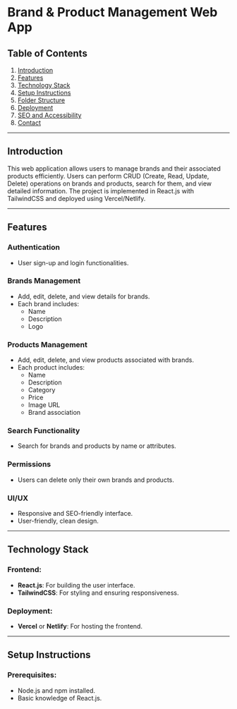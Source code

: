 # Brand & Product Management Web App

## Table of Contents

1. [Introduction](#introduction)  
2. [Features](#features)  
3. [Technology Stack](#technology-stack)  
4. [Setup Instructions](#setup-instructions)  
5. [Folder Structure](#folder-structure)  
6. [Deployment](#deployment)  
7. [SEO and Accessibility](#seo-and-accessibility)  
8. [Contact](#contact)  

---

## Introduction

This web application allows users to manage brands and their associated products efficiently. Users can perform CRUD (Create, Read, Update, Delete) operations on brands and products, search for them, and view detailed information. The project is implemented in React.js with TailwindCSS and deployed using Vercel/Netlify.

---

## Features

### Authentication
- User sign-up and login functionalities.

### Brands Management
- Add, edit, delete, and view details for brands.
- Each brand includes:
  - Name
  - Description
  - Logo

### Products Management
- Add, edit, delete, and view products associated with brands.
- Each product includes:
  - Name
  - Description
  - Category
  - Price
  - Image URL
  - Brand association

### Search Functionality
- Search for brands and products by name or attributes.

### Permissions
- Users can delete only their own brands and products.

### UI/UX
- Responsive and SEO-friendly interface.
- User-friendly, clean design.

---

## Technology Stack

### Frontend:
- **React.js**: For building the user interface.
- **TailwindCSS**: For styling and ensuring responsiveness.

### Deployment:
- **Vercel** or **Netlify**: For hosting the frontend.

---

## Setup Instructions

### Prerequisites:
- Node.js and npm installed.
- Basic knowledge of React.js.
